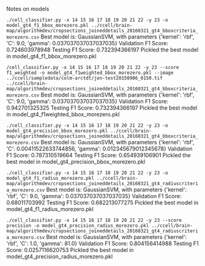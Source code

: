 Notes on models

`./cell_classifier.py -x 14 15 16 17 18 19 20 21 22 -y 23 -o model_gt4_f1_bbox_morezero.pkl ../ccell/brain-map/algorithmdev/cropsections_joineddetails_20160321_gt4_bboxcriteria_morezero.csv`
Best model is: GaussianSVM, with parameters {'kernel': 'rbf', 'C': 9.0, 'gamma': 0.037037037037037035}
Validation F1 Score: 0.724603978948
Testing F1 Score: 0.732394366197
Pickled the best model in model_gt4_f1_bbox_morezero.pkl

`/cell_classifier.py -x 14 15 16 17 18 19 20 21 22 -y 23 --score f1_weighted -o model_gt4_f1weighted_bbox_morezero.pkl --image ../ccell/sampledata/colm-arctdt/jon-test20150906_0150.tif ../ccell/brain-map/algorithmdev/cropsections_joineddetails_20160321_gt4_bboxcriteria_morezero.csv`
Best model is: GaussianSVM, with parameters {'kernel': 'rbf', 'C': 9.0, 'gamma': 0.037037037037037035}
Validation F1 Score: 0.942701325325
Testing F1 Score: 0.732394366197
Pickled the best model in model_gt4_f1weighted_bbox_morezero.pkl

`./cell_classifier.py -x 14 15 16 17 18 19 20 21 22 -y 23 -o model_gt4_precision_bbox_morezero.pkl ../ccell/brain-map/algorithmdev/cropsections_joineddetails_20160321_gt4_bboxcriteria_morezero.csv`
Best model is: GaussianSVM, with parameters {'kernel': 'rbf', 'C': 0.00411522633744856, 'gamma': 0.012345679012345678}
Validation F1 Score: 0.787310519664
Testing F1 Score: 0.654939106901
Pickled the best model in model_gt4_precision_bbox_morezero.pkl

`./cell_classifier.py -x 14 15 16 17 18 19 20 21 22 -y 23 -o model_gt4_f1_radius_morezero.pkl ../ccell/brain-map/algorithmdev/cropsections_joineddetails_20160321_gt4_radiuscriteria_morezero.csv`
Best model is: GaussianSVM, with parameters {'kernel': 'rbf', 'C': 9.0, 'gamma': 0.037037037037037035}
Validation F1 Score: 0.68011703992
Testing F1 Score: 0.682213077275
Pickled the best model in model_gt4_f1_radius_morezero.pkl

`./cell_classifier.py -x 14 15 16 17 18 19 20 21 22 -y 23 --score precision -o model_gt4_precision_radius_morezero.pkl ../ccell/brain-map/algorithmdev/cropsections_joineddetails_20160321_gt4_radiuscriteria_morezero.csv`
Best model is: GaussianSVM, with parameters {'kernel': 'rbf', 'C': 1.0, 'gamma': 81.0}
Validation F1 Score: 0.804156414988
Testing F1 Score: 0.0257116620753
Pickled the best model in model_gt4_precision_radius_morezero.pkl
